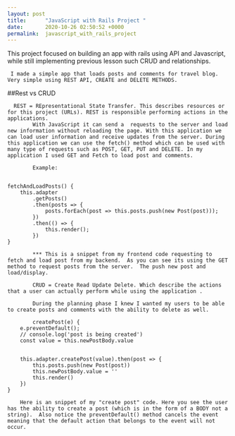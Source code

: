```yaml
---
layout: post
title:      "JavaScript with Rails Project "
date:       2020-10-26 02:50:52 +0000
permalink:  javascript_with_rails_project
---
```



   This project focused on building an app with rails using API and Javascript, while still implementing previous lesson such CRUD and relationships. 
	 
	 I made a simple app that loads posts and comments for travel blog. Very simple using REST API, CREATE and DELETE METHODS.


##Rest vs CRUD 

      REST = REpresentational State Transfer. This describes resources or for this project (URLs). REST is responsible performing actions in the applications. 
			With JavaScript it can send a  requests to the server and load new information without reloading the page. With this application we can load user information and receive updates from the server. During this application we can use the fetch() method which can be used with many type of requests such as POST, GET, PUT and DELETE. In my application I used GET and Fetch to load post and comments. 
			
			Example:
			
			
    fetchAndLoadPosts() {
        this.adapter
            .getPosts()
            .then(posts => {
                posts.forEach(post => this.posts.push(new Post(post)));
            })
            .then(() => {
                this.render();
            })
    }
			
			*** This is a snippet from my frontend code requesting to fetch and load post from my backend.  As you can see its using the GET method to request posts from the server.  The push new post and load/display.
			
			CRUD = Create Read Update Delete. Which describe the actions that a user can actually perform while using the application .
			
			During the planning phase I knew I wanted my users to be able to create posts and comments with the ability to delete as well. 
			
			createPost(e) {
        e.preventDefault();
        // console.log('post is being created')
        const value = this.newPostBody.value


        this.adapter.createPost(value).then(post => {
            this.posts.push(new Post(post))
            this.newPostBody.value = ''
            this.render()
        })
    }
		
		Here is an snippet of my "create post" code. Here you see the user has the ability to create a post (which is in the form of a BODY not a string).  Also notice the preventDefault() method cancels the event meaning that the default action that belongs to the event will not occur.
			

